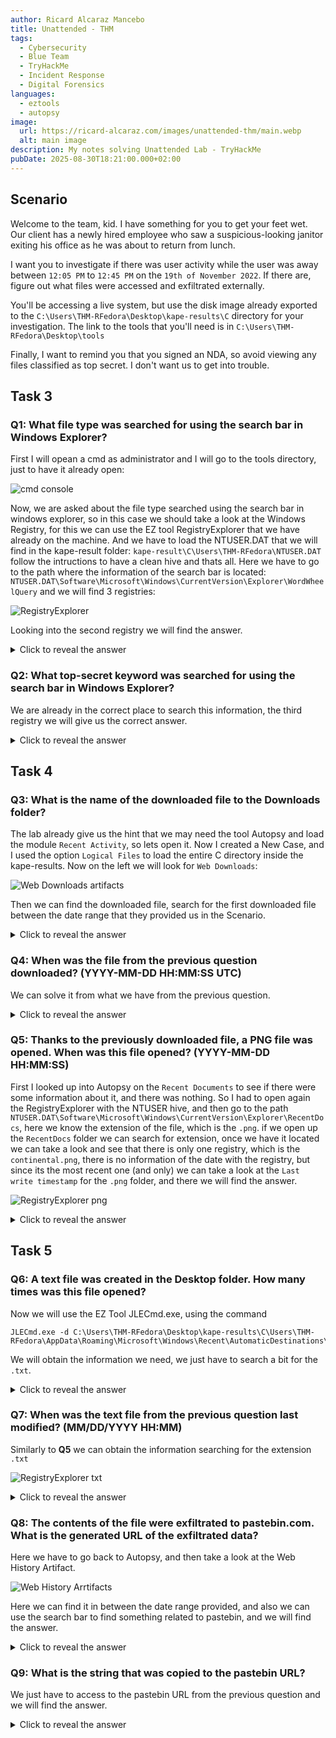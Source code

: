 ```yaml
---
author: Ricard Alcaraz Mancebo
title: Unattended - THM
tags:
  - Cybersecurity
  - Blue Team
  - TryHackMe
  - Incident Response
  - Digital Forensics
languages:
  - eztools
  - autopsy
image:
  url: https://ricard-alcaraz.com/images/unattended-thm/main.webp
  alt: main image
description: My notes solving Unattended Lab - TryHackMe
pubDate: 2025-08-30T18:21:00.000+02:00
---
```

## Scenario
Welcome to the team, kid. I have something for you to get your feet wet.
Our client has a newly hired employee who saw a suspicious-looking janitor exiting his office as he was about to return from lunch.

I want you to investigate if there was user activity while the user was away between `12:05 PM` to `12:45 PM` on the `19th of November 2022`. If there are, figure out what files were accessed and exfiltrated externally.

You'll be accessing a live system, but use the disk image already exported to the `C:\Users\THM-RFedora\Desktop\kape-results\C` directory for your investigation. The link to the tools that you'll need is in `C:\Users\THM-RFedora\Desktop\tools`

Finally, I want to remind you that you signed an NDA, so avoid viewing any files classified as top secret. I don't want us to get into trouble.

## Task 3

### Q1: What file type was searched for using the search bar in Windows Explorer?
First I will opean a cmd as administrator and I will go to the tools directory, just to have it already open:

![cmd console](/images/unattended-thm/q1-1.webp)

Now, we are asked about the file type searched using the search bar in windows explorer, so in this case we should take a look at the Windows Registry, for this we can use the EZ tool RegistryExplorer that we have already on the machine. And we have to load the NTUSER.DAT that we will find in the kape-result folder: `kape-result\C\Users\THM-RFedora\NTUSER.DAT` follow the intructions to have a clean hive and thats all. Here we have to go to the path where the information of the search bar is located: `NTUSER.DAT\Software\Microsoft\Windows\CurrentVersion\Explorer\WordWheelQuery` and we will find 3 registries:

![RegistryExplorer](/images/unattended-thm/q1-2.webp)

Looking into the second registry we will find the answer.

<details>
  <summary>Click to reveal the answer</summary>
  <div>
    .pdf
  </div>
</details>

### Q2: What top-secret keyword was searched for using the search bar in Windows Explorer?
We are already in the correct place to search this information, the third registry we will give us the correct answer.


<details>
  <summary>Click to reveal the answer</summary>
  <div>
    continental
  </div>
</details>


## Task 4

### Q3: What is the name of the downloaded file to the Downloads folder?

The lab already give us the hint that we may need the tool Autopsy and load the module `Recent Activity`, so lets open it. Now I created a New Case, and I used the option `Logical Files` to load the entire C directory inside the kape-results.
Now on the left we will look for `Web Downloads`:

![Web Downloads artifacts](/images/unattended-thm/q3.webp)

Then we can find the downloaded file, search for the first downloaded file between the date range that they provided us in the Scenario.


<details>
  <summary>Click to reveal the answer</summary>
  <div>
    7z2201-x64.exe
  </div>
</details>

### Q4: When was the file from the previous question downloaded? (YYYY-MM-DD HH:MM:SS UTC)

We can solve it from what we have from the previous question.


<details>
  <summary>Click to reveal the answer</summary>
  <div>
    2022-11-19 12:09:19 UTC
  </div>
</details>

### Q5: Thanks to the previously downloaded file, a PNG file was opened. When was this file opened? (YYYY-MM-DD HH:MM:SS)

First I looked up into Autopsy on the `Recent Documents` to see if there were some information about it, and there was nothing.
So I had to open again the RegistryExplorer with the NTUSER hive, and then go to the path `NTUSER.DAT\Software\Microsoft\Windows\CurrentVersion\Explorer\RecentDocs`, here we know the extension of the file, which is the `.png`. if we open up the `RecentDocs` folder we can search for extension, once we have it located we can take a look and see that there is only one registry, which is the `continental.png`, there is no information of the date with the registry, but since its the most recent one (and only) we can take a look at the `Last write timestamp` for the `.png` folder, and there we will find the answer.

![RegistryExplorer png](/images/unattended-thm/q5.webp)

<details>
  <summary>Click to reveal the answer</summary>
  <div>
    2022-11-19 12:10:21
  </div>
</details>

## Task 5

### Q6: A text file was created in the Desktop folder. How many times was this file opened?
Now we will use the EZ Tool JLECmd.exe, using the command 
```
JLECmd.exe -d C:\Users\THM-RFedora\Desktop\kape-results\C\Users\THM-RFedora\AppData\Roaming\Microsoft\Windows\Recent\AutomaticDestinations\
```
We will obtain the information we need, we just have to search a bit for the `.txt`.

<details>
  <summary>Click to reveal the answer</summary>
  <div>
    2
  </div>
</details>


### Q7: When was the text file from the previous question last modified? (MM/DD/YYYY HH:MM)
Similarly to **Q5** we can obtain the information searching for the extension `.txt`

![RegistryExplorer txt](/images/unattended-thm/q7.webp)

<details>
  <summary>Click to reveal the answer</summary>
  <div>
    11/19/2022 12:12
  </div>
</details>

### Q8: The contents of the file were exfiltrated to pastebin.com. What is the generated URL of the exfiltrated data?

Here we have to go back to Autopsy, and then take a look at the Web History Artifact.

![Web History Arrtifacts](/images/unattended-thm/q8.webp)

Here we can find it in between the date range provided, and also we can use the search bar to find something related to pastebin, and we will find the answer.


<details>
  <summary>Click to reveal the answer</summary>
  <div>
    https://pastebin.com/1FQASAav
  </div>
</details>

### Q9: What is the string that was copied to the pastebin URL?

We just have to access to the pastebin URL from the previous question and we will find the answer.

<details>
  <summary>Click to reveal the answer</summary>
  <div>
    ne7AIRhi3PdESy9RnOrN
  </div>
</details>

